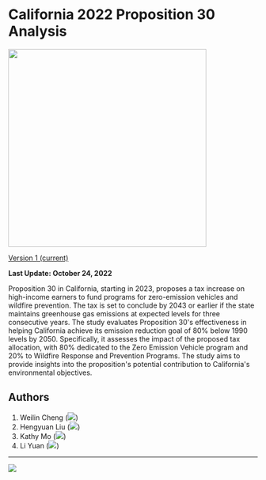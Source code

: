 # California 2022 Proposition 30 Analysis

<img src="https://caelection2022.gd.edu.kg/background.gif" width=400px />

[Version 1 (current)](https://caelection2022.gd.edu.kg/)

**Last Update: October 24, 2022**

Proposition 30 in California, starting in 2023, proposes a tax increase on high-income earners to fund programs for zero-emission vehicles and wildfire prevention. The tax is set to conclude by 2043 or earlier if the state maintains greenhouse gas emissions at expected levels for three consecutive years. The study evaluates Proposition 30's effectiveness in helping California achieve its emission reduction goal of 80% below 1990 levels by 2050. Specifically, it assesses the impact of the proposed tax allocation, with 80% dedicated to the Zero Emission Vehicle program and 20% to Wildfire Response and Prevention Programs. The study aims to provide insights into the proposition's potential contribution to California's environmental objectives.

## Authors 

1. Weilin Cheng (<img src="https://www.gd.edu.kg/images/emails/wncheng.png"/>)
2. Hengyuan Liu (<img src="https://www.gd.edu.kg/images/emails/hyliu.png"/>)
3. Kathy Mo (<img src="https://www.gd.edu.kg/images/emails/kamo.png"/>)
4. Li Yuan (<img src="https://www.gd.edu.kg/images/emails/leeyuan.png"/>)

<hr>

<img src="https://img.shields.io/badge/License-CC%20BY--NC--SA%204.0-lightgrey.svg" />
